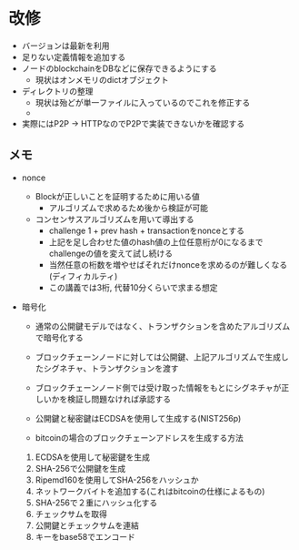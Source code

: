# 改修
- バージョンは最新を利用
- 足りない定義情報を追加する
- ノードのblockchainをDBなどに保存できるようにする
    - 現状はオンメモリのdictオブジェクト
- ディレクトリの整理
    - 現状は殆どが単一ファイルに入っているのでこれを修正する
    -
- 実際にはP2P -> HTTPなのでP2Pで実装できないかを確認する
## メモ
- nonce
    - Blockが正しいことを証明するために用いる値
        - アルゴリズムで求めるため後から検証が可能
    - コンセンサスアルゴリズムを用いて導出する
        - challenge 1 + prev hash + transactionをnonceとする
        - 上記を足し合わせた値のhash値の上位任意桁が0になるまでchallengeの値を変えて試し続ける
        - 当然任意の桁数を増やせばそれだけnonceを求めるのが難しくなる(ディフィカルティ)
        - この講義では3桁, 代替10分くらいで求まる想定

- 暗号化
    - 通常の公開鍵モデルではなく、トランザクションを含めたアルゴリズムで暗号化する
    - ブロックチェーンノードに対しては公開鍵、上記アルゴリズムで生成したシグネチャ、トランザクションを渡す
    - ブロックチェーンノード側では受け取った情報をもとにシグネチャが正しいかを検証し問題なければ承認する
    - 公開鍵と秘密鍵はECDSAを使用して生成する(NIST256p)

    - bitcoinの場合のブロックチェーンアドレスを生成する方法
    1. ECDSAを使用して秘密鍵を生成
    2. SHA-256で公開鍵を生成
    3. Ripemd160を使用してSHA-256をハッシュか
    4. ネットワークバイトを追加する(これはbitcoinの仕様によるもの)
    5. SHA-256で２重にハッシュ化する
    6. チェックサムを取得
    7. 公開鍵とチェックサムを連結
    8. キーをbase58でエンコード

